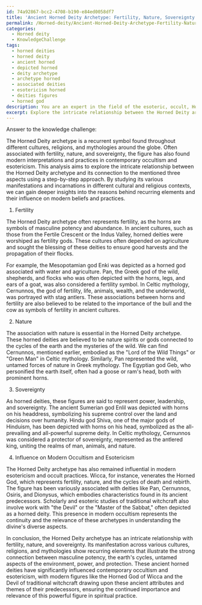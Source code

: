 ```yaml
---
id: 74a92867-bcc2-4708-b190-e84ed0058df7
title: 'Ancient Horned Deity Archetype: Fertility, Nature, Sovereignty & Modern Influence'
permalink: /Horned-deity/Ancient-Horned-Deity-Archetype-Fertility-Nature-Sovereignty-Modern-Influence/
categories:
  - Horned deity
  - KnowledgeChallenge
tags:
  - horned deities
  - horned deity
  - ancient horned
  - depicted horned
  - deity archetype
  - archetype horned
  - associated deities
  - esotericism horned
  - deities figures
  - horned god
description: You are an expert in the field of the esoteric, occult, Horned deity and Education. You are a writer of tests, challenges, books and deep knowledge on Horned deity for initiates and students to gain deep insights and understanding from. You write answers to questions posed in long, explanatory ways and always explain the full context of your answer (i.e., related concepts, formulas, examples, or history), as well as the step-by-step thinking process you take to answer the challenges. Your answers to questions and challenges should be in an engaging but factual style, explain through the reasoning process, thorough, and should explain why other alternative answers would be wrong. Summarize the key themes, ideas, and conclusions at the end.
excerpt: Explore the intricate relationship between the Horned Deity archetype and its connection to fertility, nature, and sovereignty. Analyze the various manifestations and incarnations of this archetype throughout different cultures, religions, and mythologies, and contemplate how these representations have influenced modern interpretations and practices within occultism and esotericism.
---
```

Answer to the knowledge challenge:

The Horned Deity archetype is a recurrent symbol found throughout different cultures, religions, and mythologies around the globe. Often associated with fertility, nature, and sovereignty, the figure has also found modern interpretations and practices in contemporary occultism and esotericism. This analysis aims to explore the intricate relationship between the Horned Deity archetype and its connection to the mentioned three aspects using a step-by-step approach. By studying its various manifestations and incarnations in different cultural and religious contexts, we can gain deeper insights into the reasons behind recurring elements and their influence on modern beliefs and practices.

1. Fertility

The Horned Deity archetype often represents fertility, as the horns are symbols of masculine potency and abundance. In ancient cultures, such as those from the Fertile Crescent or the Indus Valley, horned deities were worshiped as fertility gods. These cultures often depended on agriculture and sought the blessing of these deities to ensure good harvests and the propagation of their flocks.

For example, the Mesopotamian god Enki was depicted as a horned god associated with water and agriculture. Pan, the Greek god of the wild, shepherds, and flocks who was often depicted with the horns, legs, and ears of a goat, was also considered a fertility symbol. In Celtic mythology, Cernunnos, the god of fertility, life, animals, wealth, and the underworld, was portrayed with stag antlers. These associations between horns and fertility are also believed to be related to the importance of the bull and the cow as symbols of fertility in ancient cultures.

2. Nature

The association with nature is essential in the Horned Deity archetype. These horned deities are believed to be nature spirits or gods connected to the cycles of the earth and the mysteries of the wild. We can find Cernunnos, mentioned earlier, embodied as the "Lord of the Wild Things" or "Green Man" in Celtic mythology. Similarly, Pan represented the wild, untamed forces of nature in Greek mythology. The Egyptian god Geb, who personified the earth itself, often had a goose or ram's head, both with prominent horns.

3. Sovereignty

As horned deities, these figures are said to represent power, leadership, and sovereignty. The ancient Sumerian god Enlil was depicted with horns on his headdress, symbolizing his supreme control over the land and decisions over humanity. Hindu god Shiva, one of the major gods of Hinduism, has been depicted with horns on his head, symbolized as the all-prevailing and all-powerful supreme deity. In Celtic mythology, Cernunnos was considered a protector of sovereignty, represented as the antlered king, uniting the realms of man, animals, and nature.

4. Influence on Modern Occultism and Esotericism

The Horned Deity archetype has also remained influential in modern esotericism and occult practices. Wicca, for instance, venerates the Horned God, which represents fertility, nature, and the cycles of death and rebirth. The figure has been variously associated with deities like Pan, Cernunnos, Osiris, and Dionysus, which embodies characteristics found in its ancient predecessors. Scholarly and esoteric studies of traditional witchcraft also involve work with "the Devil" or the "Master of the Sabbat," often depicted as a horned deity. This presence in modern occultism represents the continuity and the relevance of these archetypes in understanding the divine's diverse aspects.

In conclusion, the Horned Deity archetype has an intricate relationship with fertility, nature, and sovereignty. Its manifestation across various cultures, religions, and mythologies show recurring elements that illustrate the strong connection between masculine potency, the earth's cycles, untamed aspects of the environment, power, and protection. These ancient horned deities have significantly influenced contemporary occultism and esotericism, with modern figures like the Horned God of Wicca and the Devil of traditional witchcraft drawing upon these ancient attributes and themes of their predecessors, ensuring the continued importance and relevance of this powerful figure in spiritual practice.
